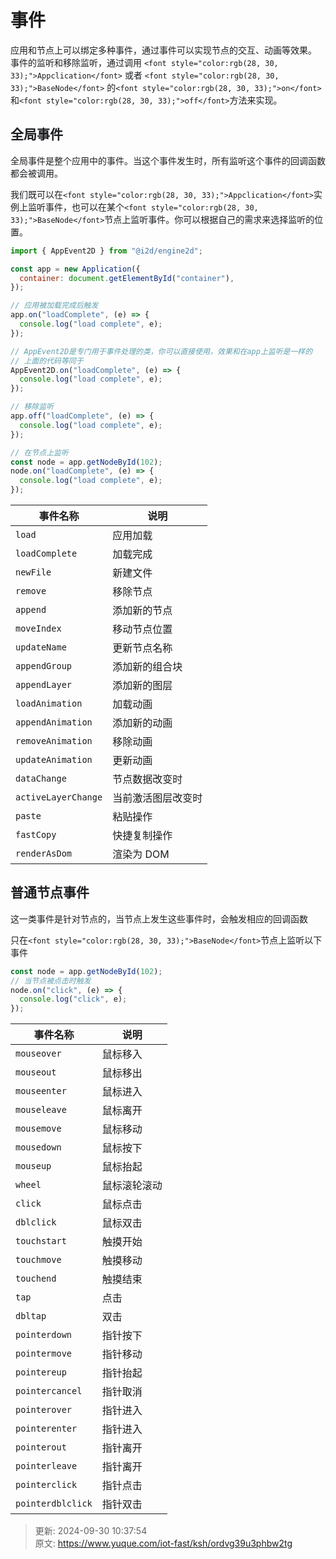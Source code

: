 # 事件

<font style="color:rgb(28, 30, 33);">应用和节点上可以绑定多种事件，通过事件可以实现节点的交互、动画等效果。 事件的监听和移除监听，通过调用 </font>`<font style="color:rgb(28, 30, 33);">Appclication</font>`<font style="color:rgb(28, 30, 33);"> 或者 </font>`<font style="color:rgb(28, 30, 33);">BaseNode</font>`<font style="color:rgb(28, 30, 33);"> 的</font>`<font style="color:rgb(28, 30, 33);">on</font>`<font style="color:rgb(28, 30, 33);">和</font>`<font style="color:rgb(28, 30, 33);">off</font>`<font style="color:rgb(28, 30, 33);">方法来实现。</font>

## <font style="color:rgb(28, 30, 33);">全局事件</font>
<font style="color:rgb(28, 30, 33);">全局事件是整个应用中的事件。当这个事件发生时，所有监听这个事件的回调函数都会被调用。</font>

<font style="color:rgb(28, 30, 33);">我们既可以在</font>`<font style="color:rgb(28, 30, 33);">Appclication</font>`<font style="color:rgb(28, 30, 33);">实例上监听事件，也可以在某个</font>`<font style="color:rgb(28, 30, 33);">BaseNode</font>`<font style="color:rgb(28, 30, 33);">节点上监听事件。你可以根据自己的需求来选择监听的位置。</font>

```javascript
import { AppEvent2D } from "@i2d/engine2d";

const app = new Application({
  container: document.getElementById("container"),
});

// 应用被加载完成后触发
app.on("loadComplete", (e) => {
  console.log("load complete", e);
});

// AppEvent2D是专门用于事件处理的类，你可以直接使用，效果和在app上监听是一样的
// 上面的代码等同于
AppEvent2D.on("loadComplete", (e) => {
  console.log("load complete", e);
});

// 移除监听
app.off("loadComplete", (e) => {
  console.log("load complete", e);
});

// 在节点上监听
const node = app.getNodeById(102);
node.on("loadComplete", (e) => {
  console.log("load complete", e);
});
```

| 事件名称 | 说明 |
| --- | --- |
| `load` | 应用加载 |
| `loadComplete` | 加载完成 |
| `newFile` | 新建文件 |
| `remove` | 移除节点 |
| `append` | 添加新的节点 |
| `moveIndex` | 移动节点位置 |
| `updateName` | 更新节点名称 |
| `appendGroup` | 添加新的组合块 |
| `appendLayer` | 添加新的图层 |
| `loadAnimation` | 加载动画 |
| `appendAnimation` | 添加新的动画 |
| `removeAnimation` | 移除动画 |
| `updateAnimation` | 更新动画 |
| `dataChange` | 节点数据改变时 |
| `activeLayerChange` | 当前激活图层改变时 |
| `paste` | 粘贴操作 |
| `fastCopy` | 快捷复制操作 |
| `renderAsDom` | 渲染为 DOM |


## <font style="color:rgb(28, 30, 33);">普通节点事件</font>
<font style="color:rgb(28, 30, 33);">这一类事件是针对节点的，当节点上发生这些事件时，会触发相应的回调函数</font>

<font style="color:rgb(28, 30, 33);">只在</font>`<font style="color:rgb(28, 30, 33);">BaseNode</font>`<font style="color:rgb(28, 30, 33);">节点上监听以下事件</font>

```javascript
const node = app.getNodeById(102);
// 当节点被点击时触发
node.on("click", (e) => {
  console.log("click", e);
});
```

| 事件名称 | 说明 |
| --- | --- |
| `mouseover` | 鼠标移入 |
| `mouseout` | 鼠标移出 |
| `mouseenter` | 鼠标进入 |
| `mouseleave` | 鼠标离开 |
| `mousemove` | 鼠标移动 |
| `mousedown` | 鼠标按下 |
| `mouseup` | 鼠标抬起 |
| `wheel` | 鼠标滚轮滚动 |
| `click` | 鼠标点击 |
| `dblclick` | 鼠标双击 |
| `touchstart` | 触摸开始 |
| `touchmove` | 触摸移动 |
| `touchend` | 触摸结束 |
| `tap` | 点击 |
| `dbltap` | 双击 |
| `pointerdown` | 指针按下 |
| `pointermove` | 指针移动 |
| `pointereup` | 指针抬起 |
| `pointercancel` | 指针取消 |
| `pointerover` | 指针进入 |
| `pointerenter` | 指针进入 |
| `pointerout` | 指针离开 |
| `pointerleave` | 指针离开 |
| `pointerclick` | 指针点击 |
| `pointerdblclick` | 指针双击 |




> 更新: 2024-09-30 10:37:54  
> 原文: <https://www.yuque.com/iot-fast/ksh/ordvg39u3phbw2tg>